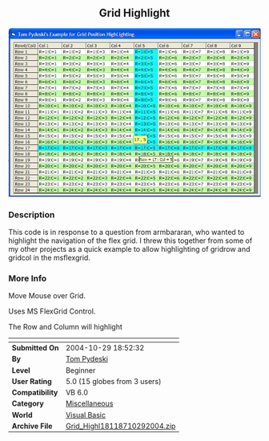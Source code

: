 ﻿<div align="center">

## Grid Highlight

<img src="PIC20041029192256753.jpg">
</div>

### Description

This code is in response to a question from armbararan, who wanted to highlight the navigation of the flex grid. I threw this together from some of my other projects as a quick example to allow highlighting of gridrow and gridcol in the msflexgrid.
 
### More Info
 
Move Mouse over Grid.

Uses MS FlexGrid Control.

The Row and Column will highlight


<span>             |<span>
---                |---
**Submitted On**   |2004-10-29 18:52:32
**By**             |[Tom Pydeski](https://github.com/Planet-Source-Code/PSCIndex/blob/master/ByAuthor/tom-pydeski.md)
**Level**          |Beginner
**User Rating**    |5.0 (15 globes from 3 users)
**Compatibility**  |VB 6\.0
**Category**       |[Miscellaneous](https://github.com/Planet-Source-Code/PSCIndex/blob/master/ByCategory/miscellaneous__1-1.md)
**World**          |[Visual Basic](https://github.com/Planet-Source-Code/PSCIndex/blob/master/ByWorld/visual-basic.md)
**Archive File**   |[Grid\_Highl18118710292004\.zip](https://github.com/Planet-Source-Code/tom-pydeski-grid-highlight__1-56990/archive/master.zip)








